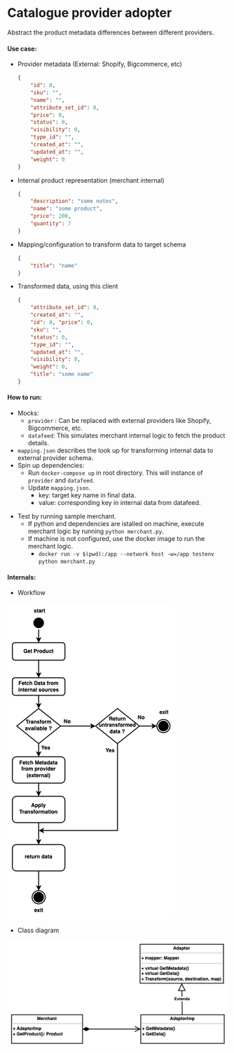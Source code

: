 # Catalogue provider adopter

Abstract the product metadata differences between different providers. 

#### Use case:

- Provider metadata (External: Shopify, Bigcommerce, etc)
    ```json
  {
        "id": 0,
        "sku": "",
        "name": "",
        "attribute_set_id": 0,
        "price": 0,
        "status": 0,
        "visibility": 0,
        "type_id": "",
        "created_at": "",
        "updated_at": "",
        "weight": 0
  }
    ```
- Internal product representation (merchant internal)
    ```json
    {
        "description": "some notes",
        "name": "some product",
        "price": 200,
        "quantity": 7
    }
    ```
- Mapping/configuration to transform data to target schema
    ```json
    {
    	"title": "name"
    }
    ```
- Transformed data, using this client
    ```json
    {
        "attribute_set_id": 0,
        "created_at": "",
        "id": 0, "price": 0,
        "sku": "",
        "status": 0,
        "type_id": "",
        "updated_at": "",
        "visibility": 0,
        "weight": 0,
        "title": "some name"
    }
    ```

#### How to run:
- Mocks:
    + `provider` : Can be replaced with external providers like Shopify, Bigcommerce, etc.
    + `datafeed`: This simulates merchant internal logic to fetch the product details.
- `mapping.json` describes the look up for transforming internal data to external provider schema.
- Spin up dependencies:
    + Run `docker-compose up` in root directory. This will instance of `provider` and `datafeed`.
    + Update `mapping.json`.
        - key: target key name in final data.
        - value: corresponding key in internal data from datafeed.
+ Test by running sample merchant.
    - If python and dependencies are istalled on machine, execute merchant logic by running `python merchant.py`.
    - If machine is not configured, use the docker image to run the merchant logic.
        - `docker run -v $(pwd):/app --network host -w=/app testenv python merchant.py`

#### Internals:
- Workflow

![Workflow](./docs/workflow.png?raw=true "Workflow")

- Class diagram

![Class](./docs/class-diagram.png?raw=true "Class")
